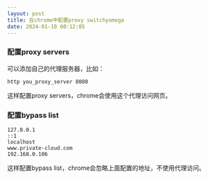 ```yaml
---
layout: post
title: 在chrome中配置proxy switchyomega
date: 2024-01-10 00:12:05
---
```



### 配置proxy servers

可以添加自己的代理服务器，比如：

```
http you_proxy_server 8080
```

这样配置proxy servers，chrome会使用这个代理访问网页。

### 配置bypass list

```
127.0.0.1
::1
localhost
www.private-cloud.com
192.168.0.106
```

这样配置bypass list，chrome会忽略上面配置的地址，不使用代理访问。
